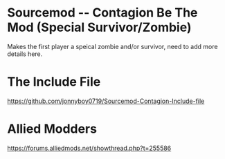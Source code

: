 Sourcemod -- Contagion Be The Mod (Special Survivor/Zombie)
=====================

Makes the first player a speical zombie and/or survivor, need to add more details here.

The Include File
=================
https://github.com/jonnyboy0719/Sourcemod-Contagion-Include-file

Allied Modders
==============
https://forums.alliedmods.net/showthread.php?t=255586
